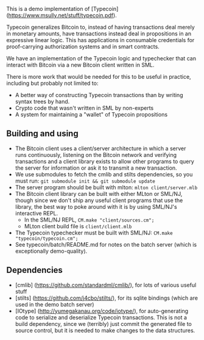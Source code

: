 This is a demo implementation of [Typecoin]
 (https://www.msully.net/stuff/typecoin.pdf).

Typecoin generalizes Bitcoin to, instead of having transactions deal
merely in monetary amounts, have transactions instead deal in
propositions in an expressive linear logic.
This has applications in consumable credentials for proof-carrying
authorization systems and in smart contracts.

We have an implementation of the Typecoin logic and typechecker that
can interact with Bitcoin via a new Bitcoin client written in SML.

There is more work that would be needed for this to be useful in
practice, including but probably not limited to:
 * A better way of constructing Typecoin transactions than
   by writing syntax trees by hand.
 * Crypto code that wasn't written in SML by non-experts
 * A system for maintaining a "wallet" of Typecoin propositions


Building and using
-----------
 * The Bitcoin client uses a client/server architecture in which a
   server runs continuously, listening on the Bitcoin network and
   verifying transactions and a client library exists to allow other
   programs to query the server for information or ask it to transmit
   a new transaction.
 * We use submodules to fetch the cmlib and stilts dependencies,
   so you must run:
    `git submodule init && git submodule update`
 * The server program should be built with mlton:
    `mlton client/server.mlb`
 * The Bitcoin client library can be built with either MLton or
   SML/NJ, though since we don't ship any useful client programs that
   use the library, the best way to poke around with it is by using
   SML/NJ's interactive REPL.
    - In the SML/NJ REPL, `CM.make "client/sources.cm";`
    - MLton client build file is `client/client.mlb`
 * The Typecoin typechecker must be built with SML/NJ:
   `CM.make "typecoin/typecoin.cm";`
 * See typecoin/batch/README.md for notes on the batch server
   (which is exceptionally demo-quality).


Dependencies
-----------
 * [cmlib] (https://github.com/standardml/cmlib/), for lots of various useful stuff
 * [stilts] (https://github.com/j4cbo/stilts/), for its sqlite
   bindings (which are used in the demo batch server)
 * [IOtype] (http://yumegakanau.org/code/iotype/), for auto-generating
   code to serialize and deserialize Typecoin transactions. This is not
   a build dependency, since we (terribly) just commit the generated
   file to source control, but it is needed to make changes to the
   data structures.
